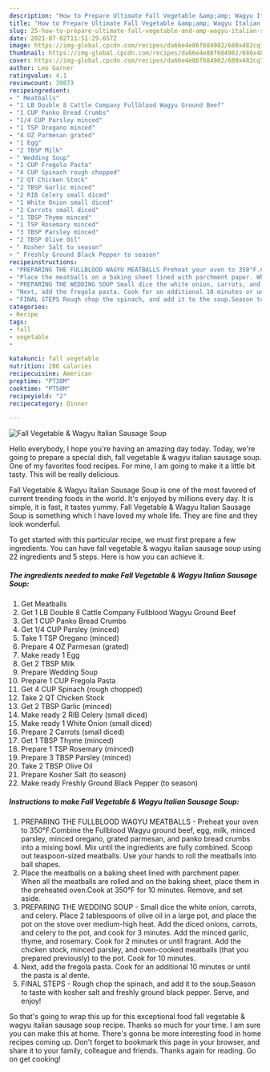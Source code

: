 ```yaml
---
description: "How to Prepare Ultimate Fall Vegetable &amp;amp; Wagyu Italian Sausage Soup"
title: "How to Prepare Ultimate Fall Vegetable &amp;amp; Wagyu Italian Sausage Soup"
slug: 25-how-to-prepare-ultimate-fall-vegetable-and-amp-wagyu-italian-sausage-soup
date: 2021-07-02T11:51:29.657Z
image: https://img-global.cpcdn.com/recipes/da66e4e86f684982/680x482cq70/fall-vegetable-wagyu-italian-sausage-soup-recipe-main-photo.jpg
thumbnail: https://img-global.cpcdn.com/recipes/da66e4e86f684982/680x482cq70/fall-vegetable-wagyu-italian-sausage-soup-recipe-main-photo.jpg
cover: https://img-global.cpcdn.com/recipes/da66e4e86f684982/680x482cq70/fall-vegetable-wagyu-italian-sausage-soup-recipe-main-photo.jpg
author: Leo Garner
ratingvalue: 4.1
reviewcount: 39873
recipeingredient:
- " Meatballs"
- "1 LB Double 8 Cattle Company Fullblood Wagyu Ground Beef"
- "1 CUP Panko Bread Crumbs"
- "1/4 CUP Parsley minced"
- "1 TSP Oregano minced"
- "4 OZ Parmesan grated"
- "1 Egg"
- "2 TBSP Milk"
- " Wedding Soup"
- "1 CUP Fregola Pasta"
- "4 CUP Spinach rough chopped"
- "2 QT Chicken Stock"
- "2 TBSP Garlic minced"
- "2 RIB Celery small diced"
- "1 White Onion small diced"
- "2 Carrots small diced"
- "1 TBSP Thyme minced"
- "1 TSP Rosemary minced"
- "3 TBSP Parsley minced"
- "2 TBSP Olive Oil"
- " Kosher Salt to season"
- " Freshly Ground Black Pepper to season"
recipeinstructions:
- "PREPARING THE FULLBLOOD WAGYU MEATBALLS Preheat your oven to 350°F.Combine the Fullblood Wagyu ground beef, egg, milk, minced parsley, minced oregano, grated parmesan, and panko bread crumbs into a mixing bowl. Mix until the ingredients are fully combined. Scoop out teaspoon-sized meatballs. Use your hands to roll the meatballs into ball shapes."
- "Place the meatballs on a baking sheet lined with parchment paper. When all the meatballs are rolled and on the baking sheet, place them in the preheated oven.Cook at 350°F for 10 minutes. Remove, and set aside."
- "PREPARING THE WEDDING SOUP Small dice the white onion, carrots, and celery. Place 2 tablespoons of olive oil in a large pot, and place the pot on the stove over medium-high heat. Add the diced onions, carrots, and celery to the pot, and cook for 3 minutes. Add the minced garlic, thyme, and rosemary. Cook for 2 minutes or until fragrant. Add the chicken stock, minced parsley, and oven-cooked meatballs (that you prepared previously) to the pot. Cook for 10 minutes."
- "Next, add the fregola pasta. Cook for an additional 10 minutes or until the pasta is al dente."
- "FINAL STEPS Rough chop the spinach, and add it to the soup.Season to taste with kosher salt and freshly ground black pepper. Serve, and enjoy!"
categories:
- Recipe
tags:
- fall
- vegetable
- 

katakunci: fall vegetable  
nutrition: 286 calories
recipecuisine: American
preptime: "PT38M"
cooktime: "PT50M"
recipeyield: "2"
recipecategory: Dinner

---
```



![Fall Vegetable &amp; Wagyu Italian Sausage Soup](https://img-global.cpcdn.com/recipes/da66e4e86f684982/680x482cq70/fall-vegetable-wagyu-italian-sausage-soup-recipe-main-photo.jpg)

Hello everybody, I hope you're having an amazing day today. Today, we're going to prepare a special dish, fall vegetable &amp; wagyu italian sausage soup. One of my favorites food recipes. For mine, I am going to make it a little bit tasty. This will be really delicious.



Fall Vegetable &amp; Wagyu Italian Sausage Soup is one of the most favored of current trending foods in the world. It's enjoyed by millions every day. It is simple, it is fast, it tastes yummy. Fall Vegetable &amp; Wagyu Italian Sausage Soup is something which I have loved my whole life. They are fine and they look wonderful.


To get started with this particular recipe, we must first prepare a few ingredients. You can have fall vegetable &amp; wagyu italian sausage soup using 22 ingredients and 5 steps. Here is how you can achieve it.

<!--inarticleads1-->

##### The ingredients needed to make Fall Vegetable &amp; Wagyu Italian Sausage Soup:

1. Get  Meatballs
1. Get 1 LB Double 8 Cattle Company Fullblood Wagyu Ground Beef
1. Get 1 CUP Panko Bread Crumbs
1. Get 1/4 CUP Parsley (minced)
1. Take 1 TSP Oregano (minced)
1. Prepare 4 OZ Parmesan (grated)
1. Make ready 1 Egg
1. Get 2 TBSP Milk
1. Prepare  Wedding Soup
1. Prepare 1 CUP Fregola Pasta
1. Get 4 CUP Spinach (rough chopped)
1. Take 2 QT Chicken Stock
1. Get 2 TBSP Garlic (minced)
1. Make ready 2 RIB Celery (small diced)
1. Make ready 1 White Onion (small diced)
1. Prepare 2 Carrots (small diced)
1. Get 1 TBSP Thyme (minced)
1. Prepare 1 TSP Rosemary (minced)
1. Prepare 3 TBSP Parsley (minced)
1. Take 2 TBSP Olive Oil
1. Prepare  Kosher Salt (to season)
1. Make ready  Freshly Ground Black Pepper (to season)




<!--inarticleads2-->

##### Instructions to make Fall Vegetable &amp; Wagyu Italian Sausage Soup:

1. PREPARING THE FULLBLOOD WAGYU MEATBALLS - Preheat your oven to 350°F.Combine the Fullblood Wagyu ground beef, egg, milk, minced parsley, minced oregano, grated parmesan, and panko bread crumbs into a mixing bowl. Mix until the ingredients are fully combined. Scoop out teaspoon-sized meatballs. Use your hands to roll the meatballs into ball shapes.
1. Place the meatballs on a baking sheet lined with parchment paper. When all the meatballs are rolled and on the baking sheet, place them in the preheated oven.Cook at 350°F for 10 minutes. Remove, and set aside.
1. PREPARING THE WEDDING SOUP - Small dice the white onion, carrots, and celery. Place 2 tablespoons of olive oil in a large pot, and place the pot on the stove over medium-high heat. Add the diced onions, carrots, and celery to the pot, and cook for 3 minutes. Add the minced garlic, thyme, and rosemary. Cook for 2 minutes or until fragrant. Add the chicken stock, minced parsley, and oven-cooked meatballs (that you prepared previously) to the pot. Cook for 10 minutes.
1. Next, add the fregola pasta. Cook for an additional 10 minutes or until the pasta is al dente.
1. FINAL STEPS - Rough chop the spinach, and add it to the soup.Season to taste with kosher salt and freshly ground black pepper. Serve, and enjoy!




So that's going to wrap this up for this exceptional food fall vegetable &amp; wagyu italian sausage soup recipe. Thanks so much for your time. I am sure you can make this at home. There's gonna be more interesting food in home recipes coming up. Don't forget to bookmark this page in your browser, and share it to your family, colleague and friends. Thanks again for reading. Go on get cooking!

